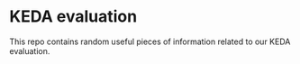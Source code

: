 # KEDA evaluation

This repo contains random useful pieces of information related to our KEDA evaluation.